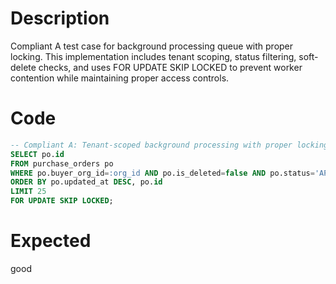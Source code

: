 # Description
Compliant A test case for background processing queue with proper locking. This implementation includes tenant scoping, status filtering, soft-delete checks, and uses FOR UPDATE SKIP LOCKED to prevent worker contention while maintaining proper access controls.

# Code
```sql
-- Compliant A: Tenant-scoped background processing with proper locking
SELECT po.id
FROM purchase_orders po
WHERE po.buyer_org_id=:org_id AND po.is_deleted=false AND po.status='APPROVED'
ORDER BY po.updated_at DESC, po.id
LIMIT 25
FOR UPDATE SKIP LOCKED;
```

# Expected
good